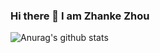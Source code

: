 ### Hi there 👋 I am Zhanke Zhou

![Anurag's github stats](https://github-readme-stats.vercel.app/api?username=AndrewZhou924&count_private=true&show_icons=true&theme=radical)

